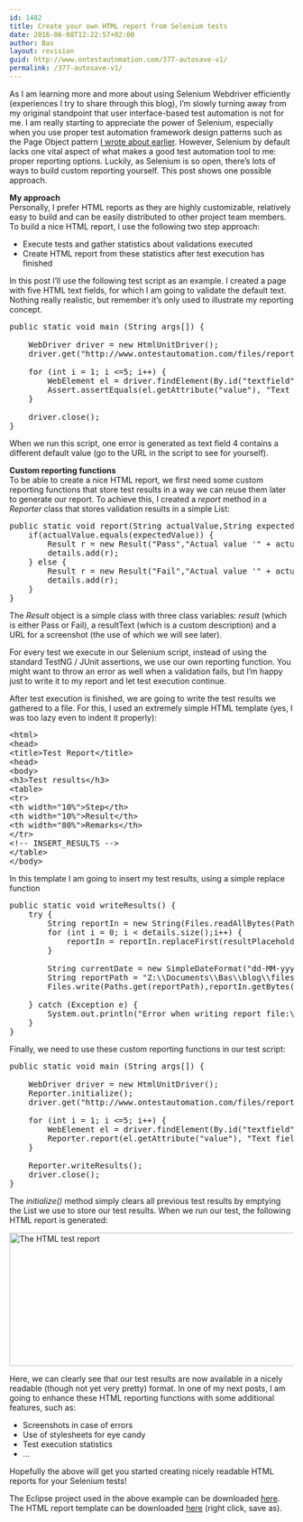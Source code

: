 ```yaml
---
id: 1482
title: Create your own HTML report from Selenium tests
date: 2016-06-08T12:22:57+02:00
author: Bas
layout: revision
guid: http://www.ontestautomation.com/377-autosave-v1/
permalink: /377-autosave-v1/
---
```

As I am learning more and more about using Selenium Webdriver efficiently (experiences I try to share through this blog), I&#8217;m slowly turning away from my original standpoint that user interface-based test automation is not for me. I am really starting to appreciate the power of Selenium, especially when you use proper test automation framework design patterns such as the Page Object pattern [I wrote about earlier](http://www.ontestautomation.com/using-the-page-object-design-pattern-in-selenium-webdriver/ "Using the Page Object Design pattern in Selenium Webdriver"). However, Selenium by default lacks one vital aspect of what makes a good test automation tool to me: proper reporting options. Luckily, as Selenium is so open, there&#8217;s lots of ways to build custom reporting yourself. This post shows one possible approach.

**My approach**  
Personally, I prefer HTML reports as they are highly customizable, relatively easy to build and can be easily distributed to other project team members. To build a nice HTML report, I use the following two step approach:

  * Execute tests and gather statistics about validations executed
  * Create HTML report from these statistics after test execution has finished

In this post I&#8217;ll use the following test script as an example. I created a page with five HTML text fields, for which I am going to validate the default text. Nothing really realistic, but remember it&#8217;s only used to illustrate my reporting concept.

<pre class="brush: java; gutter: false; first-line: 1; highlight: []; html-script: false">public static void main (String args[]) {
		
	WebDriver driver = new HtmlUnitDriver();
	driver.get("http://www.ontestautomation.com/files/report_test.html");
		
	for (int i = 1; i &lt;=5; i++) {
		WebElement el = driver.findElement(By.id("textfield" + Integer.toString(i)));
		Assert.assertEquals(el.getAttribute("value"), "Text field " + Integer.toString(i));
	}
		
	driver.close();	
}</pre>

When we run this script, one error is generated as text field 4 contains a different default value (go to the URL in the script to see for yourself).

**Custom reporting functions**  
To be able to create a nice HTML report, we first need some custom reporting functions that store test results in a way we can reuse them later to generate our report. To achieve this, I created a _report_ method in a _Reporter_ class that stores validation results in a simple List:

<pre class="brush: java; gutter: false; first-line: 1; highlight: []; html-script: false">public static void report(String actualValue,String expectedValue) {
	if(actualValue.equals(expectedValue)) {
		Result r = new Result("Pass","Actual value &#039;" + actualValue + "&#039; matches expected value");
		details.add(r);
	} else {
		Result r = new Result("Fail","Actual value &#039;" + actualValue + "&#039; does not match expected value &#039;" + expectedValue + "&#039;");
		details.add(r);
	}
}</pre>

The _Result_ object is a simple class with three class variables: _result_ (which is either Pass or Fail), a resultText (which is a custom description) and a URL for a screenshot (the use of which we will see later).

For every test we execute in our Selenium script, instead of using the standard TestNG / JUnit assertions, we use our own reporting function. You might want to throw an error as well when a validation fails, but I&#8217;m happy just to write it to my report and let test execution continue.

After test execution is finished, we are going to write the test results we gathered to a file. For this, I used an extremely simple HTML template (yes, I was too lazy even to indent it properly):

<pre class="brush: html; gutter: false; first-line: 1; highlight: []; html-script: false">&lt;html&gt;
&lt;head&gt;
&lt;title&gt;Test Report&lt;/title&gt;
&lt;head&gt;
&lt;body&gt;
&lt;h3&gt;Test results&lt;/h3&gt;
&lt;table&gt;
&lt;tr&gt;
&lt;th width="10%"&gt;Step&lt;/th&gt;
&lt;th width="10%"&gt;Result&lt;/th&gt;
&lt;th width="80%"&gt;Remarks&lt;/th&gt;
&lt;/tr&gt;
&lt;!-- INSERT_RESULTS --&gt;
&lt;/table&gt;
&lt;/body&gt;</pre>

In this template I am going to insert my test results, using a simple replace function

<pre class="brush: java; gutter: false; first-line: 1; highlight: []; html-script: false">public static void writeResults() {
	try {
		String reportIn = new String(Files.readAllBytes(Paths.get(templatePath)));
		for (int i = 0; i &lt; details.size();i++) {
			reportIn = reportIn.replaceFirst(resultPlaceholder,"&lt;tr&gt;&lt;td&gt;" + Integer.toString(i+1) + "&lt;/td&gt;&lt;td&gt;" + details.get(i).getResult() + "&lt;/td&gt;&lt;td&gt;" + details.get(i).getResultText() + "&lt;/td&gt;&lt;/tr&gt;" + resultPlaceholder);
		}
			
		String currentDate = new SimpleDateFormat("dd-MM-yyyy").format(new Date());
		String reportPath = "Z:\\Documents\\Bas\\blog\\files\\report_" + currentDate + ".html";
		Files.write(Paths.get(reportPath),reportIn.getBytes(),StandardOpenOption.CREATE);
			
	} catch (Exception e) {
		System.out.println("Error when writing report file:\n" + e.toString());
	}
}</pre>

Finally, we need to use these custom reporting functions in our test script:

<pre class="brush: java; gutter: false; first-line: 1; highlight: []; html-script: false">public static void main (String args[]) {
		
	WebDriver driver = new HtmlUnitDriver();
	Reporter.initialize();
	driver.get("http://www.ontestautomation.com/files/report_test.html");
		
	for (int i = 1; i &lt;=5; i++) {
		WebElement el = driver.findElement(By.id("textfield" + Integer.toString(i)));
		Reporter.report(el.getAttribute("value"), "Text field " + Integer.toString(i));
	}
		
	Reporter.writeResults();
	driver.close();	
}</pre>

The _initialize()_ method simply clears all previous test results by emptying the List we use to store our test results. When we run our test, the following HTML report is generated:

[<img src="http://www.ontestautomation.com/wp-content/uploads/2014/05/html_test_report.png" alt="The HTML test report" width="511" height="236" class="aligncenter size-full wp-image-397" srcset="https://www.ontestautomation.com/wp-content/uploads/2014/05/html_test_report.png 511w, https://www.ontestautomation.com/wp-content/uploads/2014/05/html_test_report-300x138.png 300w" sizes="(max-width: 511px) 100vw, 511px" />](http://www.ontestautomation.com/wp-content/uploads/2014/05/html_test_report.png)

Here, we can clearly see that our test results are now available in a nicely readable (though not yet very pretty) format. In one of my next posts, I am going to enhance these HTML reporting functions with some additional features, such as:

  * Screenshots in case of errors
  * Use of stylesheets for eye candy
  * Test execution statistics
  * &#8230;

Hopefully the above will get you started creating nicely readable HTML reports for your Selenium tests!

The Eclipse project used in the above example can be downloaded [here](http://www.ontestautomation.com/files/seleniumReporting.zip "Services"). The HTML report template can be downloaded [here](http://www.ontestautomation.com/files/report_template.html) (right click, save as).